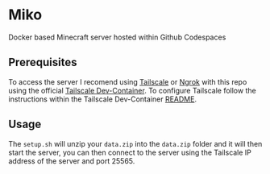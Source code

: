# Miko

Docker based Minecraft server hosted within Github Codespaces

## Prerequisites

To access the server I recomend using [Tailscale](https://tailscale.com/) or [Ngrok](https://ngrok.com/) with this repo using the official [Tailscale Dev-Container](https://github.com/tailscale/codespace).
To configure Tailscale follow the instructions within the Tailscale Dev-Container [README](xxx).

## Usage

The ```setup.sh``` will unzip your ```data.zip``` into the ```data.zip``` folder and it will then start the server, you can then connect to the server using the Tailscale IP address of the server and port 25565.